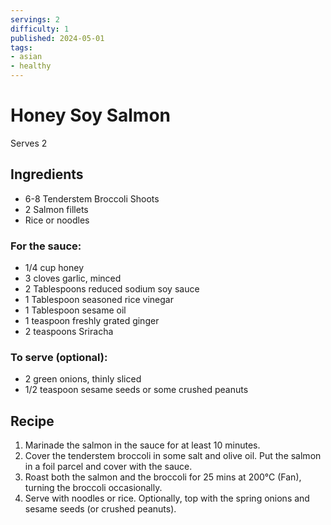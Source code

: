 ```yaml
---
servings: 2
difficulty: 1
published: 2024-05-01
tags:
- asian
- healthy
---
```


# Honey Soy Salmon

Serves 2

## Ingredients

- 6-8 Tenderstem Broccoli Shoots
- 2 Salmon fillets
- Rice or noodles

### For the sauce:
- 1/4 cup honey
- 3 cloves garlic, minced
- 2 Tablespoons reduced sodium soy sauce
- 1 Tablespoon seasoned rice vinegar
- 1 Tablespoon sesame oil
- 1 teaspoon freshly grated ginger
- 2 teaspoons Sriracha

### To serve (optional):
- 2 green onions, thinly sliced
- 1/2 teaspoon sesame seeds or some crushed peanuts

## Recipe

1. Marinade the salmon in the sauce for at least 10 minutes.
2. Cover the tenderstem broccoli in some salt and olive oil. Put the salmon in a foil parcel and cover with the sauce.
3. Roast both the salmon and the broccoli for 25 mins at 200°C (Fan), turning the broccoli occasionally.
4. Serve with noodles or rice. Optionally, top with the spring onions and sesame seeds (or crushed peanuts).
